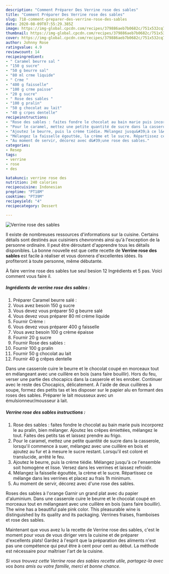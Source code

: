 ```yaml
---
description: "Comment Préparer Des Verrine rose des sables"
title: "Comment Préparer Des Verrine rose des sables"
slug: 718-comment-preparer-des-verrine-rose-des-sables
date: 2020-08-09T07:55:29.385Z
image: https://img-global.cpcdn.com/recipes/379886aeb7b0682c/751x532cq70/verrine-rose-des-sables-photo-principale-de-la-recette.jpg
thumbnail: https://img-global.cpcdn.com/recipes/379886aeb7b0682c/751x532cq70/verrine-rose-des-sables-photo-principale-de-la-recette.jpg
cover: https://img-global.cpcdn.com/recipes/379886aeb7b0682c/751x532cq70/verrine-rose-des-sables-photo-principale-de-la-recette.jpg
author: Johnny Rose
ratingvalue: 4.9
reviewcount: 14
recipeingredient:
- " Caramel beurre sal "
- "150 g sucre"
- "50 g beurre sal"
- "80 ml crme liquide"
- " Crme "
- "400 g faisselle"
- "100 g crme paisse"
- "20 g sucre"
- " Rose des sables "
- "100 g pralin"
- "50 g chocolat au lait"
- "40 g crpes dentelle"
recipeinstructions:
- "Rose des sables : faites fondre le chocolat au bain marie puis incorporez le au pralin, bien mélanger. Ajoutez les crêpes émiettées, mélangez le tout. Faites des petits tas et laissez prendre au frigo."
- "Pour le caramel, mettez une petite quantité de sucre dans la casserole, lorsqu&#39;il commence à suer, mélangez avec une cuillère en bois et ajoutez au fur et à mesure le sucre restant. Lorsqu&#39;il est coloré et translucide, arrêté le feu."
- "Ajoutez le beurre, puis la crème tiédie. Mélangez jusqu&#39;à ce l&#39;ensemble soit homogène et lisse. Versez dans les verrines et laissez refroidir."
- "Mélangez la faisselle égouttée, la crème et le sucre. Répartissez ce mélange dans les verrines et placez au frais 1h minimum."
- "Au moment de servir, décorez avec d&#39;une rose des sables."
categories:
- Resep
tags:
- verrine
- rose
- des

katakunci: verrine rose des 
nutrition: 240 calories
recipecuisine: Indonesian
preptime: "PT18M"
cooktime: "PT39M"
recipeyield: "4"
recipecategory: Dessert

---
```



![Verrine rose des sables](https://img-global.cpcdn.com/recipes/379886aeb7b0682c/751x532cq70/verrine-rose-des-sables-photo-principale-de-la-recette.jpg)

Il existe de nombreuses ressources d'informations sur la cuisine. Certains détails sont destinés aux cuisiniers chevronnés ainsi qu'à l'exception de la personne ordinaire. Il peut être déroutant d'apprendre tous les détails disponibles. La bonne nouvelle est que cette recette de <strong> Verrine rose des sables </strong> est facile à réaliser et vous donnera d'excellentes idées. Ils profiteront à toute personne, même débutante.

<!--inarticleads1-->

À faire verrine rose des sables tue seul besion 12 Ingrédients et 5 pas. Voici comment vous faire il.

##### Ingrédients de verrine rose des sables :

1. Préparer  Caramel beurre salé :
1. Vous avez besoin 150 g sucre
1. Vous devez vous préparer 50 g beurre salé
1. Vous devez vous préparer 80 ml crème liquide
1. Fournir  Crème :
1. Vous devez vous préparer 400 g faisselle
1. Vous avez besoin 100 g crème épaisse
1. Fournir 20 g sucre
1. Fournir  Rose des sables :
1. Fournir 100 g pralin
1. Fournir 50 g chocolat au lait
1. Fournir 40 g crêpes dentelle


Dans une casserole cuire le beurre et le chocolat coupé en morceaux tout en mélangeant avec une cuillère en bois (sans faire bouillir). Hors du feu, verser une partie des chocapics dans la casserole et les enrober. Continuer avec le reste des Chocapics, délicatement. À l&#39;aide de deux cuillères à soupe, formez des petits tas et les disposer sur le papier alu en formant des roses des sables. Préparer le lait mousseux avec un émulsionneur/mousseur à lait. 

<!--inarticleads2-->

##### Verrine rose des sables instructions :

1. Rose des sables : faites fondre le chocolat au bain marie puis incorporez le au pralin, bien mélanger. Ajoutez les crêpes émiettées, mélangez le tout. Faites des petits tas et laissez prendre au frigo.
1. Pour le caramel, mettez une petite quantité de sucre dans la casserole, lorsqu&#39;il commence à suer, mélangez avec une cuillère en bois et ajoutez au fur et à mesure le sucre restant. Lorsqu&#39;il est coloré et translucide, arrêté le feu.
1. Ajoutez le beurre, puis la crème tiédie. Mélangez jusqu&#39;à ce l&#39;ensemble soit homogène et lisse. Versez dans les verrines et laissez refroidir.
1. Mélangez la faisselle égouttée, la crème et le sucre. Répartissez ce mélange dans les verrines et placez au frais 1h minimum.
1. Au moment de servir, décorez avec d&#39;une rose des sables.


Roses des sables à l&#39;orange Garnir un grand plat avec du papier d&#39;aluminium. Dans une casserole cuire le beurre et le chocolat coupé en morceaux tout en mélangeant avec une cuillère en bois (sans faire bouillir). The wine has a beautiful pale pink color. This pleasurable wine is distinguished by its quality and its packaging. Verrines fraises, framboises et rose des sables. 

<!--inarticleads1-->

<p>
Maintenant que vous avez lu la recette de Verrine rose des sables, c'est le moment pour vous de vous diriger vers la cuisine et de préparer d'excellents plats! Gardez à l'esprit que la préparation des aliments n'est pas une compétence qui peut être à cent pour cent au début. La méthode est nécessaire pour maîtriser l'art de la cuisine.
</p>

<p>
<i>Si vous trouvez cette Verrine rose des sables recette utile, partagez-la avec vos bons amis ou votre famille, merci et bonne chance.</i>
</p>
